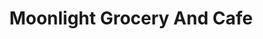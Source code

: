 ---
title: "Moonlight Grocery And Cafe"
url: /fargo/moonlight-grocery-and-cafe/
shop: convenience
---